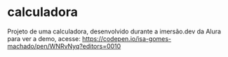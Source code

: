 # calculadora
Projeto de uma calculadora, desenvolvido durante a imersão.dev da Alura
para ver a demo, acesse: https://codepen.io/isa-gomes-machado/pen/WNRvNyq?editors=0010
